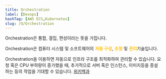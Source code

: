 ```yaml
---
title: Orchestration
label: [Devops]
hashTag: [AWS ECS,Kubernetes]
slug: /O/Orchestration
---
```

Orchestration은 통합, 결집, 편성이라는 뜻을 가집니다.

Orchestration은 컴퓨터 시스템 및 소프트웨어의 <span style="color:#FFBF00; font-weight:bold;">자동 구성</span>, <span style="color:#FFBF00; font-weight:bold;">조정</span> 및 <span style="color:#FFBF00; font-weight:bold;">관리</span>기술입니다.

Orchestration을 이용하면 자동으로 인프라 구조를 최적화하여 관리할 수 있습니다. 요청 혹은 CPU 부하량이 증가했을 때, 추가적으로 서버 혹은 인스턴스, 이미지등을 증설하는 등의 작업을 기대할 수 있습니다. <a href="https://en.wikipedia.org/wiki/Orchestration_(computing)">위키백과</a>
